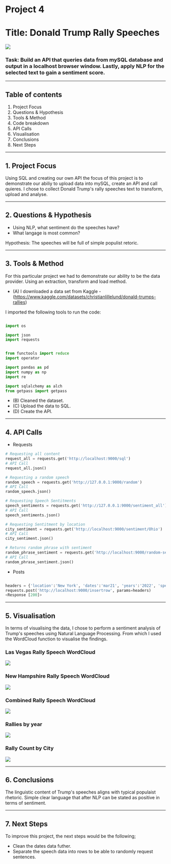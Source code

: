 # Project 4

# Title: Donald Trump Rally Speeches 

![](images/trump_rally_image.png)



### Task: Build an API that queries data from mySQL database and output in a localhost browser window. Lastly, apply NLP for the selected text to gain a sentiment score. 

---------

## Table of contents
1. Project Focus
2. Questions & Hypothesis 
3. Tools & Method
4. Code breakdown 
5. API Calls
5. Visualisation 
6. Conclusions
7. Next Steps

---------

## 1. Project Focus
Using SQL and creating our own API the focus of this project is to demonstrate our abiliy to upload data into mySQL, create an API and call quieres. I chose to collect Donald Trump's rally speeches text to transform, upload and analyse. 

----------
## 2. Questions & Hypothesis 
- Using NLP, what sentiment do the speeches have? 
- What langage is most common? 

Hypothesis: The speeches will be full of simple populist retoric. 
 
--------
## 3. Tools & Method 


For this particular project we had to demonstrate our ability to be the data provider. Using an extraction, transform and load method. 

- (A) I downloaded a data set from Kaggle - (https://www.kaggle.com/datasets/christianlillelund/donald-trumps-rallies)

I imported the following tools to run the code: 

```python

import os

import json
import requests


from functools import reduce
import operator

import pandas as pd
import numpy as np
import re

import sqlalchemy as alch
from getpass import getpass
```
- (B) Cleaned the dataset.
- (C) Upload the data to SQL.
- (D) Create the API. 
--------
## 4. API Calls

- Requests
```python
# Requesting all content 
request_all = requests.get('http://localhost:9000/sql')
# API Call
request_all.json()

# Requesting a random speech 
random_speech = requests.get('http://127.0.0.1:9000/random')
# API Call 
random_speech.json()

# Requesting Speech Sentitments 
speech_sentiments = requests.get('http://127.0.0.1:9000/sentiment_all')
# API Call 
speech_sentiments.json()

# Requesting Sentitment by location 
city_sentiment = requests.get('http://localhost:9000/sentiment/Ohio')
# API Call 
city_sentiment.json()

# Returns random phrase with sentiment 
random_phrase_sentiment = requests.get('http://localhost:9000/random-sentiment')
# API Call 
random_phrase_sentiment.json()

```
- Posts
```python

headers = {'location':'New York', 'dates':'mar21', 'years':'2022', 'speech':'Hello world.'}
requests.post('http://localhost:9000/insertrow', params=headers)
<Response [200]>
```
--------
## 5. Visualisation 

In terms of visualising the data, I chose to perform a sentiment analysis of Trump's speeches using Natural Language Processing. From which I used the WordCloud function to visualise the findings. 


### Las Vegas Rally Speech WordCloud
![](images/las_vegas_sentiment_image.png)

### New Hampshire Rally Speech WordCloud
![](images/new_hampshire_sentiment_image.png)

### Combined Rally Speech WordCloud
![](images/combined_speech_sentiment.png)

### Rallies by year
![](images/rallies_by_year.png)

### Rally Count by City
![](images/trump_rally_city_count.png)



-------- 
## 6. Conclusions 

The linguistic content of Trump's speeches aligns with typical populaist rhetoric. Simple clear language that after NLP can be stated as positive in terms of sentiment. 


-------- 
## 7. Next Steps 

To improve this project, the next steps would be the following;

- Clean the dates data futher. 
- Separate the speech data into rows to be able to randomly request sentences. 